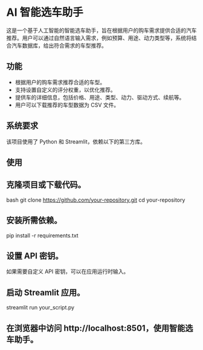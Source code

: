 # AI 智能选车助手

这是一个基于人工智能的智能选车助手，旨在根据用户的购车需求提供合适的汽车推荐。用户可以通过自然语言输入需求，例如预算、用途、动力类型等，系统将结合汽车数据库，给出符合需求的车型推荐。

## 功能

- 根据用户的购车需求推荐合适的车型。
- 支持设置自定义的评分权重，以优化推荐。
- 提供车的详细信息，包括价格、用途、类型、动力、驱动方式、续航等。
- 用户可以下载推荐的车型数据为 CSV 文件。

## 系统要求

该项目使用了 Python 和 Streamlit，依赖以下的第三方库。

## 使用

## 克隆项目或下载代码。
   
   bash
   git clone https://github.com/your-repository.git
   cd your-repository

## 安装所需依赖。

pip install -r requirements.txt
## 设置 API 密钥。

如果需要自定义 API 密钥，可以在应用运行时输入。

## 启动 Streamlit 应用。
 streamlit run your_script.py
## 在浏览器中访问 http://localhost:8501，使用智能选车助手。